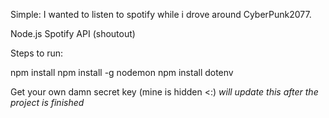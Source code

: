 Simple: I wanted to listen to spotify while i drove around CyberPunk2077.

Node.js
Spotify API (shoutout)


Steps to run:

npm install
npm install -g nodemon
npm install dotenv

Get your own damn secret key (mine is hidden <:)
*will update this after the project is finished*
